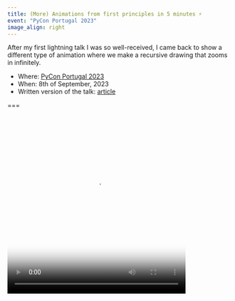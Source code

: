 ```yaml
---
title: (More) Animations from first principles in 5 minutes ⚡️
event: "PyCon Portugal 2023"
image_align: right
---
```


After my first lightning talk I was so well-received, I came back to show a different type of animation where we make a recursive drawing that zooms in infinitely.

 - Where: [PyCon Portugal 2023](https://2023.pycon.pt)
 - When: 8th of September, 2023
 - Written version of the talk: [article](/blog/more-animations-from-first-principles-in-5-minutes)

===

<video width="400" height="400" poster="/blog/more-animations-from-first-principles-in-5-minutes/_zoom_triangle.mp4.thumb.png" controls>
  <source src="/blog/more-animations-from-first-principles-in-5-minutes/_zoom_triangle.mp4" type="video/mp4">
</video>
